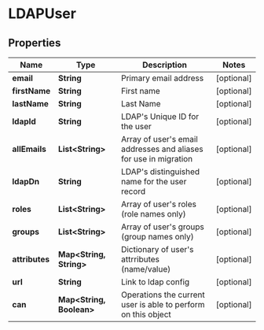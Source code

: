 
# LDAPUser

## Properties
Name | Type | Description | Notes
------------ | ------------- | ------------- | -------------
**email** | **String** | Primary email address |  [optional]
**firstName** | **String** | First name |  [optional]
**lastName** | **String** | Last Name |  [optional]
**ldapId** | **String** | LDAP&#39;s Unique ID for the user |  [optional]
**allEmails** | **List&lt;String&gt;** | Array of user&#39;s email addresses and aliases for use in migration |  [optional]
**ldapDn** | **String** | LDAP&#39;s distinguished name for the user record |  [optional]
**roles** | **List&lt;String&gt;** | Array of user&#39;s roles (role names only) |  [optional]
**groups** | **List&lt;String&gt;** | Array of user&#39;s groups (group names only) |  [optional]
**attributes** | **Map&lt;String, String&gt;** | Dictionary of user&#39;s attrributes (name/value) |  [optional]
**url** | **String** | Link to ldap config |  [optional]
**can** | **Map&lt;String, Boolean&gt;** | Operations the current user is able to perform on this object |  [optional]



